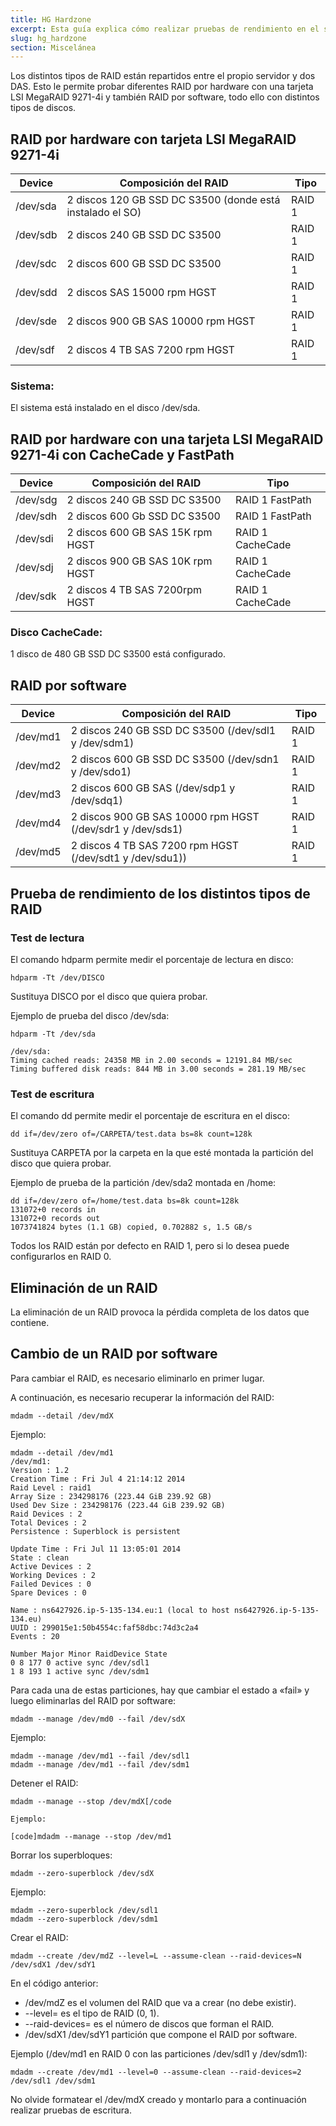 ```yaml
---
title: HG Hardzone
excerpt: Esta guía explica cómo realizar pruebas de rendimiento en el servidor HG Hardzone
slug: hg_hardzone
section: Miscelánea
---
```


Los distintos tipos de RAID están repartidos entre el propio servidor y dos DAS. Esto le permite probar diferentes RAID por hardware con una tarjeta LSI MegaRAID 9271-4i y también RAID por software, todo ello con distintos tipos de discos.

## RAID por hardware con tarjeta LSI MegaRAID 9271-4i
|Device|Composición del RAID|Tipo|
|---|---|---|
|/dev/sda|2 discos 120 GB SSD DC S3500 (donde está instalado el SO)|RAID 1|
|/dev/sdb|2 discos 240 GB SSD DC S3500|RAID 1|
|/dev/sdc|2 discos 600 GB SSD DC S3500|RAID 1|
|/dev/sdd|2 discos SAS 15000 rpm HGST|RAID 1|
|/dev/sde|2 discos 900 GB SAS 10000 rpm HGST|RAID 1|
|/dev/sdf|2 discos 4 TB SAS 7200 rpm HGST|RAID 1|



### Sistema:
El sistema está instalado en el disco /dev/sda.


## RAID por hardware con una tarjeta LSI MegaRAID 9271-4i con CacheCade y FastPath
|Device|Composición del RAID|Tipo|
|---|---|---|
|/dev/sdg|2 discos 240 GB SSD DC S3500|RAID 1 FastPath|
|/dev/sdh|2 discos 600 Gb SSD DC S3500|RAID 1 FastPath|
|/dev/sdi|2 discos 600 GB SAS 15K rpm HGST|RAID 1 CacheCade|
|/dev/sdj|2 discos 900 GB SAS 10K rpm HGST|RAID 1 CacheCade|
|/dev/sdk|2 discos 4 TB SAS 7200rpm HGST|RAID 1 CacheCade|



### Disco CacheCade:
1 disco de 480 GB SSD DC S3500 está configurado.


## RAID por software
|Device|Composición del RAID|Tipo|
|---|---|---|
|/dev/md1|2 discos 240 GB SSD DC S3500 (/dev/sdl1 y /dev/sdm1)|RAID 1|
|/dev/md2|2 discos 600 GB SSD DC S3500 (/dev/sdn1 y /dev/sdo1)|RAID 1|
|/dev/md3|2 discos 600 GB SAS (/dev/sdp1 y /dev/sdq1)|RAID 1|
|/dev/md4|2 discos 900 GB SAS 10000 rpm HGST (/dev/sdr1 y /dev/sds1)|RAID 1|
|/dev/md5|2 discos 4 TB SAS 7200 rpm HGST (/dev/sdt1 y /dev/sdu1))|RAID 1|


## Prueba de rendimiento de los distintos tipos de RAID


### Test de lectura
El comando hdparm permite medir el porcentaje de lectura en disco:


```
hdparm -Tt /dev/DISCO
```


Sustituya DISCO por el disco que quiera probar.

Ejemplo de prueba del disco /dev/sda:


```
hdparm -Tt /dev/sda

/dev/sda:
Timing cached reads: 24358 MB in 2.00 seconds = 12191.84 MB/sec
Timing buffered disk reads: 844 MB in 3.00 seconds = 281.19 MB/sec
```




### Test de escritura
El comando dd permite medir el porcentaje de escritura en el disco:


```
dd if=/dev/zero of=/CARPETA/test.data bs=8k count=128k
```


Sustituya CARPETA por la carpeta en la que esté montada la partición del disco que quiera probar.

Ejemplo de prueba de la partición /dev/sda2 montada en /home:


```
dd if=/dev/zero of=/home/test.data bs=8k count=128k
131072+0 records in
131072+0 records out
1073741824 bytes (1.1 GB) copied, 0.702882 s, 1.5 GB/s
```


Todos los RAID están por defecto en RAID 1, pero si lo desea puede configurarlos en RAID 0.

## Eliminación de un RAID
La eliminación de un RAID provoca la pérdida completa de los datos que contiene.


## Cambio de un RAID por software
Para cambiar el RAID, es necesario eliminarlo en primer lugar. 

A continuación, es necesario recuperar la información del RAID:


```
mdadm --detail /dev/mdX
```


Ejemplo:


```
mdadm --detail /dev/md1
/dev/md1:
Version : 1.2
Creation Time : Fri Jul 4 21:14:12 2014
Raid Level : raid1
Array Size : 234298176 (223.44 GiB 239.92 GB)
Used Dev Size : 234298176 (223.44 GiB 239.92 GB)
Raid Devices : 2
Total Devices : 2
Persistence : Superblock is persistent

Update Time : Fri Jul 11 13:05:01 2014
State : clean 
Active Devices : 2
Working Devices : 2
Failed Devices : 0
Spare Devices : 0

Name : ns6427926.ip-5-135-134.eu:1 (local to host ns6427926.ip-5-135-134.eu)
UUID : 299015e1:50b4554c:faf58dbc:74d3c2a4
Events : 20

Number Major Minor RaidDevice State
0 8 177 0 active sync /dev/sdl1
1 8 193 1 active sync /dev/sdm1
```


Para cada una de estas particiones, hay que cambiar el estado a «fail» y luego eliminarlas del RAID por software:


```
mdadm --manage /dev/md0 --fail /dev/sdX
```


Ejemplo:


```
mdadm --manage /dev/md1 --fail /dev/sdl1
mdadm --manage /dev/md1 --fail /dev/sdm1
```


Detener el RAID:


```
mdadm --manage --stop /dev/mdX[/code

Ejemplo:

[code]mdadm --manage --stop /dev/md1
```


Borrar los superbloques:


```
mdadm --zero-superblock /dev/sdX
```


Ejemplo:


```
mdadm --zero-superblock /dev/sdl1
mdadm --zero-superblock /dev/sdm1
```


Crear el RAID:


```
mdadm --create /dev/mdZ --level=L --assume-clean --raid-devices=N /dev/sdX1 /dev/sdY1
```


En el código anterior:

- /dev/mdZ es el volumen del RAID que va a crear (no debe existir).
- --level= es el tipo de RAID (0, 1).
- --raid-devices= es el número de discos que forman el RAID.
- /dev/sdX1 /dev/sdY1 partición que compone el RAID por software.


Ejemplo (/dev/md1 en RAID 0 con las particiones /dev/sdl1 y /dev/sdm1):


```
mdadm --create /dev/md1 --level=0 --assume-clean --raid-devices=2 /dev/sdl1 /dev/sdm1
```


No olvide formatear el /dev/mdX creado y montarlo para a continuación realizar pruebas de escritura.

